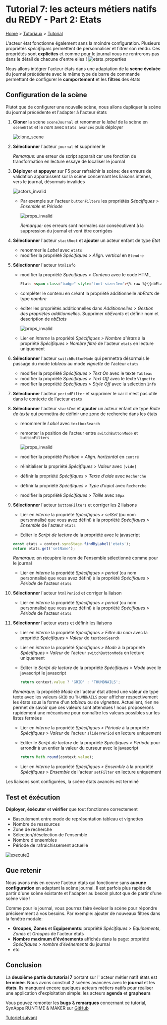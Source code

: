 # Tutorial 7: les acteurs métiers natifs du REDY - Part 2: **Etats**

[Home](../../sitemap.md) > [Tutoriaux](../index.md) > [Tutorial](index.md)

L'acteur état fonctionne également sans la moindre configuration. Plusieurs propriétés _spécifiques_ permettent de personnaliser et filtrer son rendu. Ces propriétés sont **explicites** et comme pour le journal nous ne rentrerons pas dans le détail de chacune d'entre elles !
![etats_properties](assets/etats_properties.png)

Nous allons intégrer l'acteur états dans une adaptation de la **scène évoluée** du journal précédente avec le même type de barre de commande permettant de configurer le **comportement** et les **filtres** des états

## Configuration de la scène

Plutot que de configurer une nouvelle scène, nous allons dupliquer la scène du journal précédente et l'adapter à l'acteur états

1. **Cloner** la scène ```sceneJournal``` et renommer le _label_ de la scène en ```sceneEtat``` et le _nom_ avec ```Etats avancés``` puis déployer

    ![clone_scene](assets/clone_scene.png)

2. **Sélectionner** l'acteur ```journal``` et supprimer le

    _Remarque:_ une erreur de script apparait car une fonction de transformation en lecture essaye de localiser le journal

3. **Déployer** et **appuyer** sur F5 pour rafraichir la scène: des erreurs de validation apparaissent sur la scène concernant les liaisons intenes, vers le journal, désormais invalides

    ![actors_invalid](assets/actors_invalid.png)

    * Par exemple sur l'acteur ```buttonFilters``` les propriétés _Sépcifiques > Ensemble_ et _Période_

      ![props_invalid](assets/props_invalid.png)

      _Remarque:_ ces erreurs sont normales car consécutivent à la suppression du journal et vont être corrigées

4. **Sélectionner** l'acteur ```stackRoot``` et **ajouter** un acteur enfant de type _Etat_

    * renommer le _Label_ avec ```etats```
    * modifier la propriété _Spécifiques > Align. vertical_ en ```Etendre```

5. **Sélectionner** l'acteur ```htmlInfo```

    * modifier la propriété _Spécifiques > Contenu_ avec le code HTML
      ```html
      Etats <span class="badge" style="font-size:1em">{% raw %}{{nbEtats}}{% endraw %}</span> ressources
      ```
    * compléter le contenu en créant la propriété additionnelle _nbEtats_ de type _nombre_

    * éditer les propriétés additionnelles dans _Additionnelles > Gestion des propriétés additionnelles_. Supprimer _nbEvents_ et définir nom et description de _nbEtats_

      ![props_invalid](assets/edit_props.png)

    * Lier en _interne_ la propriété _Spécifiques > Nombre d'états_ à la propriété  _Spécifiques > Nombre filtré_ de l'acteur ```etats``` en lecture uniquement

6. **Sélectionner** l'acteur ```switchButtonMode``` qui permettra désormais le passage du mode _tableau_ au mode _vignette_ de l'acteur ```etats```

    * modifier la propriété _Spécifiques > Text On_ avec le texte ```Tableau```
    * modifier la propriété _Spécifiques > Text Off_ avec le texte ```Vignette```  
    * modifier la propriété _Spécifiques > Style Off_ avec la sélection ```Info```

7. **Sélectionner** l'acteur ```periodFilter``` et supprimer le car il n'est pas utile dans le contexte de l'acteur ```etats```

8. **Sélectionner** l'acteur ```stackCmd``` et **ajouter** un acteur enfant de type _Boite de texte_ qui permettra de définir une zone de recherche dans les états

    * renommer le _Label_ avec ```textboxSearch```
    * remonter la position de l'acteur entre ```switchButtonMode``` et ```buttonFilters```

      ![props_invalid](assets/actor_order.png)
    * modifier la propriété _Position > Align. horizontal_ en ```centré```
    * réinitialiser la propriété _Spécifiques > Valeur_ avec ```[vide]```
    * définir la propriété _Spécifiques > Texte d'aide_ avec ```Recherche```
    * définir la propriété _Spécifiques > Type d'input_ avec ```Recherche```
    * modifier la propriété _Spécifiques > Taille_ avec ```50px```

9. **Sélectionner** l'acteur ```buttonFilters``` et corriger les 2 liaisons

    * Lier en _interne_ la propriété _Spécifiques > selSet_ (ou nom personnalisé que vous avez défini) à la propriété  _Spécifiques > Ensemble_ de l'acteur ```états```

    * Editer le _Script de lecture_ de la propriété avec le javascript
    ```javascript
    const etats = context.synoStage.findByLabel('etats');
    return etats.get('setName');
    ```
    _Remarque:_ on récupère le nom de l'ensemble sélectionné comme pour le journal

    * Lier en _interne_ la propriété _Spécifiques > period_ (ou nom personnalisé que vous avez défini) à la propriété  _Spécifiques > Période_ de l'acteur ```états```

10. **Sélectionner** l'acteur ```htmlPeriod``` et corriger la liaison

    * Lier en _interne_ la propriété _Spécifiques > period_ (ou nom personnalisé que vous avez défini) à la propriété  _Spécifiques > Période_ de l'acteur ```états```

11. **Sélectionner** l'acteur ```etats``` et définir les liaisons

    * Lier en _interne_ la propriété _Spécifiques > Filtre du nom_ avec la propriété _Spécifiques > Valeur_ de ```textboxSearch```

    * Lier en _interne_ la propriété _Spécifiques > Mode_ à la propriété _Spécifiques > Valeur_ de l'acteur ```switchButtonMode``` en lecture uniquement

    * Editer le _Script de lecture_ de la propriété _Spécifiques > Mode_ avec le javascript le javascript
        ```javascript
        return context.value ? 'GRID' : 'THUMBNAILS';
        ```
    _Remarque:_ la propriété _Mode_ de l'acteur état attend une valeur de type texte avec les valeurs ```GRID``` ou ```THUMBNAILS``` pour afficher respectivement les états sous la forme d'un _tableau_ ou de _vignettes_. Actuellent, rien ne permet de savoir que ces valeurs sont attendues ! nous proposerons rapidement une mécanisme pour connaître les valeurs possibles sur les listes fermées

    * Lier en _interne_ la propriété _Spécifiques > Période_ à la propriété _Spécifiques > Valeur_ de l'acteur ```sliderPeriod``` en lecture uniquement

    * Editer le _Script de lecture_ de la propriété _Spécifiques > Période_ pour arrondir à un entier la valeur du curseur avec le javascript
        ```javascript
        return Math.round(context.value);
        ```

    * Lier en _interne_ la propriété _Spécifiques > Ensemble_ à la propriété _Spécifiques > Ensemble_ de l'acteur ```setFilter``` en lecture uniquement

Les liaisons sont configurées, la scène états  avancés est terminé

## Test et éxécution

**Déployer**, **éxécuter** et **vérifier** que tout fonctionne correctement

* Basculement entre mode de représentation tableau et vignettes
* Nombre de ressources
* Zone de recherche
* Sélection/déselection de l'ensemble
* Nombre d'ensembles
* Période de rafraichissement actuelle

![execute2](assets/execute4.png)

## Que retenir

Nous avons mis en oeuvre l'acteur états qui fonctionne sans **aucune configuration** en adaptant la scène journal. Il est parfois plus rapide de partir d'une scène éxistante et l'adapter au besoin plutot que de partir d'une scène vide !

Comme pour le journal, vous pourrez faire évoluer la scène pour répondre précisemment à vos besoins. Par exemple: ajouter de nouveaux filtres dans la fenêtre modale:

* **Groupes**, **Zones** et **Equipements**: propriété _Spécifiques > Equipements_, _Zones_ et _Groupes_ de l'acteur états
* **Nombre maximum d'événements** affichés dans la page: propriété _Spécifiques > nombre d'événements_ du journal
* etc

## Conclusion

La **deuxième partie du tutorial 7** portant sur l' acteur métier natif états est **terminée**. Nous avons construit 2 scènes avancées avec le **journal** et les **états**. Ils manquent encore quelques acteurs métiers natifs pour réaliser une application d'exploitation simple: les acteurs **agenda** et **grapheurs**

Vous pouvez remonter les **bugs** & **remarques** concernant ce tutorial, SynApps RUNTIME & MAKER sur [GitHub](https://github.com/witsa/synapps/issues)

[Tutoriel suivant](part3.md)